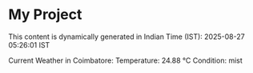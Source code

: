 # My Project

This content is dynamically generated in Indian Time (IST): 2025-08-27 05:26:01 IST


Current Weather in Coimbatore:
Temperature: 24.88 °C
Condition: mist
